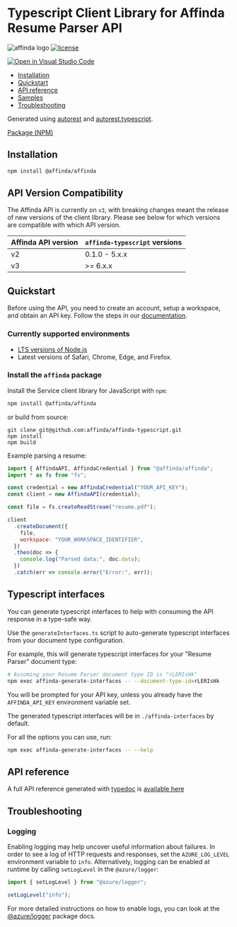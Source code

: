 # Typescript Client Library for Affinda Resume Parser API

![affinda logo](https://api.affinda.com/static/documentation/affinda_logo_light.png)
[![license](https://img.shields.io/github/license/affinda/affinda-typescript)](https://choosealicense.com/licenses/mit/)

[![Open in Visual Studio Code](https://open.vscode.dev/badges/open-in-vscode.svg)](https://open.vscode.dev/affinda/affinda-typescript)

- [Installation](#installation)
- [Quickstart](#quickstart)
- [API reference](#api-reference)
- [Samples](#samples)
- [Troubleshooting](#troubleshooting)

Generated using [autorest](https://github.com/Azure/autorest)
and [autorest.typescript](https://github.com/Azure/autorest.typescript).

[Package (NPM)](https://www.npmjs.com/package/@affinda/affinda)

## Installation

```bash
npm install @affinda/affinda
```

## API Version Compatibility

The Affinda API is currently on `v3`, with breaking changes meant the release of new versions of the client library.
Please see below for which versions are compatible with which API version.

| Affinda API version | `affinda-typescript` versions |
| ------------------- | ----------------------------- |
| v2                  | 0.1.0 - 5.x.x                 |
| v3                  | \>= 6.x.x                     |

## Quickstart

Before using the API, you need to create an account, setup a workspace, and obtain an API key. Follow the steps in our [documentation](https://docs.affinda.com/docs/getting-started-with-affinda).

### Currently supported environments

- [LTS versions of Node.js](https://nodejs.org/about/releases/)
- Latest versions of Safari, Chrome, Edge, and Firefox.

### Install the `affinda` package

Install the Service client library for JavaScript with `npm`:

```bash
npm install @affinda/affinda
```

or build from source:

```shell
git clone git@github.com:affinda/affinda-typescript.git
npm install
npm build
```

Example parsing a resume:

```javascript
import { AffindaAPI, AffindaCredential } from "@affinda/affinda";
import * as fs from "fs";

const credential = new AffindaCredential("YOUR_API_KEY");
const client = new AffindaAPI(credential);

const file = fs.createReadStream("resume.pdf");

client
  .createDocument({
    file,
    workspace: "YOUR_WORKSPACE_IDENTIFIER",
  })
  .then(doc => {
    console.log("Parsed data:", doc.data);
  })
  .catch(err => console.error("Error:", err));
```

## Typescript interfaces

You can generate typescript interfaces to help with consuming the API response in a type-safe way.

Use the `generateInterfaces.ts` script to auto-generate typescript interfaces from your document type configuration.

For example, this will generate typescript interfaces for your "Resume Parser" document type:

```bash
# Assuming your Resume Parser document type ID is "rLERIsHk"
npm exec affinda-generate-interfaces -- --document-type-id=rLERIsHk
```

You will be prompted for your API key, unless you already have the `AFFINDA_API_KEY` environment variable set.

The generated typescript interfaces will be in `./affinda-interfaces` by default.

For all the options you can use, run:

```bash
npm exec affinda-generate-interfaces -- --help
```

## API reference

A full API reference generated with [typedoc](https://github.com/TypeStrong/typedoc)
is [available here](./docs/globals.md)

## Troubleshooting

### Logging

Enabling logging may help uncover useful information about failures. In order to see a log of HTTP requests and
responses, set the `AZURE_LOG_LEVEL` environment variable to `info`. Alternatively, logging can be enabled at runtime by
calling `setLogLevel` in the `@azure/logger`:

```javascript
import { setLogLevel } from "@azure/logger";

setLogLevel("info");
```

For more detailed instructions on how to enable logs, you can look at
the [@azure/logger](https://github.com/Azure/azure-sdk-for-js/tree/master/sdk/core/logger) package docs.
